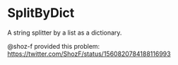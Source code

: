 # SplitByDict

A string splitter by a list as a dictionary.

@shoz-f provided this problem: https://twitter.com/ShozF/status/1560820784188116993

